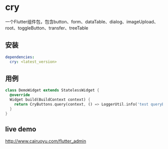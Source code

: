 # cry
一个Flutter组件包，包含button、form、dataTable、dialog、imageUpload、root、toggleButton、transfer、treeTable

## 安装
```yaml
dependencies:
  cry: <latest_version>
```

## 用例
```dart
class DemoWidget extends StatelessWidget {
  @override
  Widget build(BuildContext context) {
    return CryButtons.query(context, () => LoggerUtil.info('test queryButton'));
  }
}
```

## live demo
http://www.cairuoyu.com/flutter_admin



